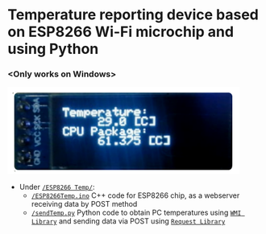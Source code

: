 # Temperature reporting device based on ESP8266 Wi-Fi microchip and using Python 
### <**Only works on Windows**>

![Logos](https://github.com/ga-vo/esp8266-py-temp/blob/main/images/screen.png)
 
* Under [`/ESP8266 Temp/`](https://github.com/ga-vo/esp8266-py-temp/tree/main/ESP8266%20Temp):
  * [`/ESP8266Temp.ino`](https://github.com/ga-vo/esp8266-py-temp/blob/main/ESP8266%20Temp/ESP8266Temp.ino) C++ code for ESP8266 chip, as a webserver receiving data by POST method
  * [`/sendTemp.py`](https://github.com/ga-vo/esp8266-py-temp/blob/main/ESP8266%20Temp/sendTemp.py) Python code to obtain PC temperatures using [`WMI Library`](https://pypi.org/project/WMI/) and sending data via POST using [`Request Library`](https://pypi.org/project/requests/) 
